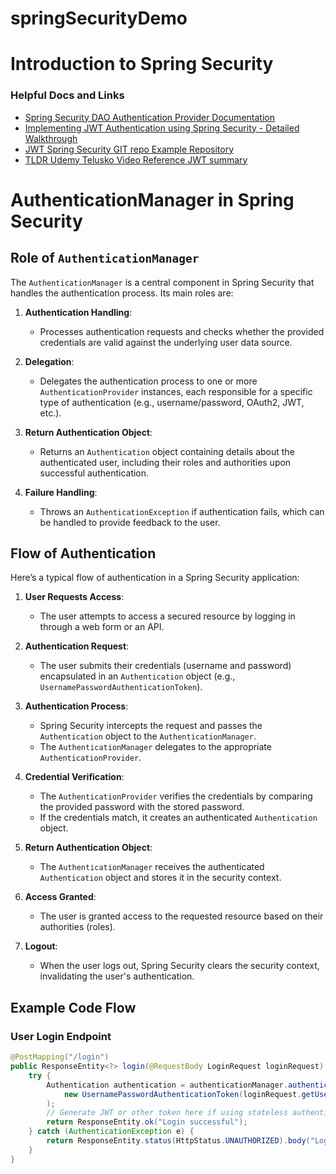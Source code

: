 # springSecurityDemo

# Introduction to Spring Security 

### Helpful Docs and Links

- [Spring Security DAO Authentication Provider Documentation](https://docs.spring.io/spring-security/reference/servlet/authentication/passwords/dao-authentication-provider.html)
- [Implementing JWT Authentication using Spring Security - Detailed Walkthrough](https://medium.com/geekculture/implementing-json-web-token-jwt-authentication-using-spring-security-detailed-walkthrough-1ac480a8d970)
- [JWT Spring Security GIT repo Example Repository](https://github.dev/udhayakumarth/jwt-spring-security-example)
- [TLDR Udemy Telusko Video Reference JWT summary](https://www.udemy.com/course/spring-5-with-spring-boot-2/learn/lecture/43034378#notes)

# AuthenticationManager in Spring Security
## Role of `AuthenticationManager`

The `AuthenticationManager` is a central component in Spring Security that handles the authentication process. Its main roles are:

1. **Authentication Handling**:
    - Processes authentication requests and checks whether the provided credentials are valid against the underlying user data source.

2. **Delegation**:
    - Delegates the authentication process to one or more `AuthenticationProvider` instances, each responsible for a specific type of authentication (e.g., username/password, OAuth2, JWT, etc.).

3. **Return Authentication Object**:
    - Returns an `Authentication` object containing details about the authenticated user, including their roles and authorities upon successful authentication.

4. **Failure Handling**:
    - Throws an `AuthenticationException` if authentication fails, which can be handled to provide feedback to the user.

## Flow of Authentication

Here’s a typical flow of authentication in a Spring Security application:

1. **User Requests Access**:
    - The user attempts to access a secured resource by logging in through a web form or an API.

2. **Authentication Request**:
    - The user submits their credentials (username and password) encapsulated in an `Authentication` object (e.g., `UsernamePasswordAuthenticationToken`).

3. **Authentication Process**:
    - Spring Security intercepts the request and passes the `Authentication` object to the `AuthenticationManager`.
    - The `AuthenticationManager` delegates to the appropriate `AuthenticationProvider`.

4. **Credential Verification**:
    - The `AuthenticationProvider` verifies the credentials by comparing the provided password with the stored password.
    - If the credentials match, it creates an authenticated `Authentication` object.

5. **Return Authentication Object**:
    - The `AuthenticationManager` receives the authenticated `Authentication` object and stores it in the security context.

6. **Access Granted**:
    - The user is granted access to the requested resource based on their authorities (roles).

7. **Logout**:
    - When the user logs out, Spring Security clears the security context, invalidating the user's authentication.

## Example Code Flow

### User Login Endpoint

```java
@PostMapping("/login")
public ResponseEntity<?> login(@RequestBody LoginRequest loginRequest) {
    try {
        Authentication authentication = authenticationManager.authenticate(
            new UsernamePasswordAuthenticationToken(loginRequest.getUsername(), loginRequest.getPassword())
        );
        // Generate JWT or other token here if using stateless authentication
        return ResponseEntity.ok("Login successful");
    } catch (AuthenticationException e) {
        return ResponseEntity.status(HttpStatus.UNAUTHORIZED).body("Login failed: " + e.getMessage());
    }
}


